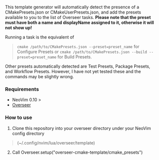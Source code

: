 This template generator will automatically detect the presence of a CMakePresets.json or CMakeUserPresets.json, 
and add the presets available to you to the list of Overseer tasks. 
**Please note that the preset must have both a name and displayName assigned to it, otherwise it will not show up!**

Running a task is the equivalent of 
>```cmake /path/to/CMakePresets.json --preset=preset_name```
for Configure Presets or
>```cmake /path/to/CMakePresets.json --build --preset=preset_name``` for Build Presets.

Other presets automatically detected are Test Presets, Package Presets, and Workflow Presets. 
However, I have not yet tested these and the commands may be slightly wrong.

### Requirements
  * NeoVim 0.10 >
  * [Overseer](https://github.com/stevearc/overseer.nvim)
  
### How to use
1) Clone this repository into your overseer directory under your NeoVim config directory
> (~/.config/nvim/lua/overseer/template)

2) Call Overseer.setup("overseer-cmake-template/cmake_presets")
